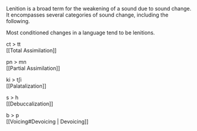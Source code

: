 
Lenition is a broad term for the weakening of a sound due to sound change. It encompasses several categories of sound change, including the following.  
  
Most conditioned changes in a language tend to be lenitions.  
  
ct > tt  
[[Total Assimilation]]
  
pn > mn  
[[Partial Assimilation]]  
  
ki > tʃi  
[[Palatalization]]  
  
s > h  
[[Debuccalization]]  
  
b > p  
[[Voicing#Devoicing | Devoicing]]  

